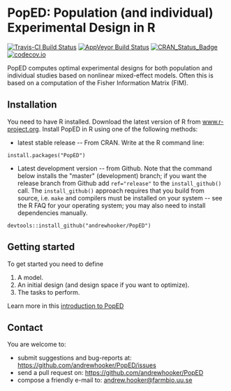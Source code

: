 PopED: Population (and individual) Experimental Design in R
======

[![Travis-CI Build Status](https://travis-ci.org/andrewhooker/PopED.svg?branch=master)](https://travis-ci.org/andrewhooker/PopED)
[![AppVeyor Build Status](https://ci.appveyor.com/api/projects/status/github/andrewhooker/PopED?branch=master&svg=true)](https://ci.appveyor.com/project/andrewhooker/PopED)
[![CRAN_Status_Badge](http://www.r-pkg.org/badges/version/PopED)](https://CRAN.R-project.org/package=PopED)
[![codecov.io](https://codecov.io/github/andrewhooker/PopED/coverage.svg?branch=master)](https://codecov.io/github/andrewhooker/PopED?branch=master)

PopED computes optimal experimental designs for both population 
and individual studies based on nonlinear mixed-effect models. 
Often this is based on a computation of the Fisher Information Matrix (FIM). 

## Installation

You need to have R installed.  Download the latest version of R from www.r-project.org.
Install PopED in R using one of the following methods:

* latest stable release -- From CRAN.  Write at the R command line:

```
install.packages("PopED")
```

* Latest development version -- from Github. Note that the command below installs the "master" 
(development) branch; if you want the release branch from Github add `ref="release"` to the
`install_github()` call. The `install_github()` approach requires that you build from source, 
i.e. `make` and compilers must be installed on your system -- see the R FAQ for your operating system; 
you may also need to install dependencies manually.

```
devtools::install_github("andrewhooker/PopED")
```

## Getting started

To get started you need to define 

1. A model.
2. An initial design (and design space if you want to optimize). 
3. The tasks to perform. 

Learn more in this [introduction to PopED](https://andrewhooker.github.io/PopED/articles/intro-poped.html)


## Contact

You are welcome to:

* submit suggestions and bug-reports at: https://github.com/andrewhooker/PopED/issues 
* send a pull request on: https://github.com/andrewhooker/PopED
* compose a friendly e-mail to: andrew.hooker@farmbio.uu.se 




